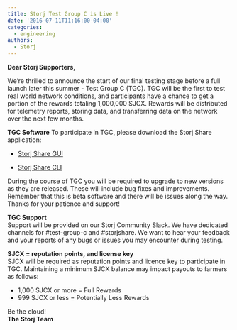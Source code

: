 ```yaml
---
title: Storj Test Group C is Live !
date: '2016-07-11T11:16:00-04:00'
categories:
  - engineering
authors:
  - Storj
---
```

**Dear Storj Supporters,**  
  
We’re thrilled to announce the start of our final testing stage before a full launch later this summer - Test Group C (TGC). TGC will be the first to test real world network conditions, and participants have a chance to get a portion of the rewards totaling 1,000,000 SJCX. Rewards will be distributed for telemetry reports, storing data, and transferring data on the network over the next few months.  

<!--more-->

**TGC Software**
To participate in TGC, please download the Storj Share application:

*   [Storj Share GUI](https://storj.io/share.html)  
    
*   [Storj Share CLI](https://github.com/Storj/storjshare-cli/releases)  
    

During the course of TGC you will be required to upgrade to new versions as they are released. These will include bug fixes and improvements. Remember that this is beta software and there will be issues along the way. Thanks for your patience and support!  
  
**TGC Support**  
Support will be provided on our Storj Community Slack. We have dedicated channels for #test-group-c and #storjshare. We want to hear your feedback and your reports of any bugs or issues you may encounter during testing.  
  
**SJCX = reputation points, and license key**  
SJCX will be required as reputation points and licence key to participate in TGC. Maintaining a minimum SJCX balance may impact payouts to farmers as follows:

*   1,000 SJCX or more = Full Rewards
*   999 SJCX or less = Potentially Less Rewards

  
Be the cloud!  
**The Storj Team**

